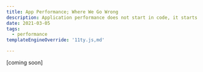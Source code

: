 ```yaml
---
title: App Performance; Where We Go Wrong
description: Application performance does not start in code, it starts when an idea is conceived, and its expectations are set.
date: 2021-03-05
tags:
  - performance
templateEngineOverride: '11ty.js,md'

---
```


[coming soon]
